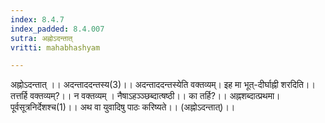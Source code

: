 ```yaml
---
index: 8.4.7
index_padded: 8.4.007
sutra: अह्नोऽदन्तात्‌
vritti: mahabhashyam

---
```

 अह्नोऽदन्तात् ।। अदन्ताददन्तस्य(3)।। अदन्ताददन्तस्येति वक्तव्यम्। इह मा भूत्-दीर्घाह्नी शरदिति।। तत्तर्हि वक्तव्यम्?।। न वक्तव्यम् । नैषाऽहञ्ञ्छब्दात्षष्ठी।। का तर्हि?।। अह्नशब्दात्प्रथमा। पूर्वसूत्रनिर्देशश्च(1)।। अथ वा युवादिषु पाठः करिष्यते।। (अह्नोऽदन्तात्)।। 